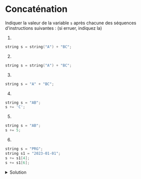 # Concaténation 

Indiquer la valeur de la variable `s` après chacune des séquences d'instructions suivantes : (si erruer, indiquez la)


1. 
~~~cpp
string s = string("A") + "BC";
~~~

2. 
~~~cpp
string s = string("A") + "BC";
~~~

3. 
~~~cpp
string s = "A" + "BC";
~~~

4. 
~~~cpp
string s = "AB";
s += 'C';
~~~

5. 
~~~cpp
string s = "AB";
s += 5;
~~~
    
6. 
~~~cpp
string s = "PRG";
string s1 = "2023-01-01";
s += s1[4]; 
s += s1[6];
~~~

<details>
<summary>Solution</summary>

1. ABC
2. ABC
3. erruer
4. ABC
5. erreur
6. PRG-1
   
   



</details>